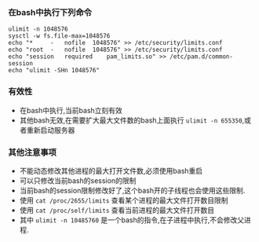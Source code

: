### 在bash中执行下列命令
```
ulimit -n 1048576
sysctl -w fs.file-max=1048576
echo "*     -   nofile  1048576" >> /etc/security/limits.conf
echo "root  -   nofile  1048576" >> /etc/security/limits.conf
echo "session   required    pam_limits.so" >> /etc/pam.d/common-session
echo "ulimit -SHn 1048576"
```

### 有效性
* 在bash中执行,当前bash立刻有效
* 其他bash无效,在需要扩大最大文件数的bash上面执行 `ulimit -n 655350`,或者重新启动服务器

### 其他注意事项
* 不能动态修改其他进程的最大打开文件数,必须使用bash重启
* 可以只修改当前bash的session的限制
* 当前bash的session限制修改好了,这个bash开的子线程也会使用这些限制.
* 使用 `cat /proc/2655/limits` 查看某个进程的最大文件打开数目限制
* 使用 `cat /proc/self/limits` 查看当前进程的最大文件打开数目
* 其中 `ulimit -n 10485760` 是一个bash的指令,在子进程中执行,不会修改父进程.